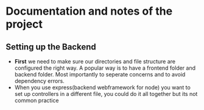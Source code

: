 # Documentation and notes of the project

## Setting up the Backend

- **First** we need to make sure our directories and file structure are configured the right way. A popular way is to have a frontend folder and backend folder. Most importantly to seperate concerns and to avoid dependency errors.
- When you use express(backend webframework for node) you want to set up controllers in a different file, you could do it all together but its not common practice
